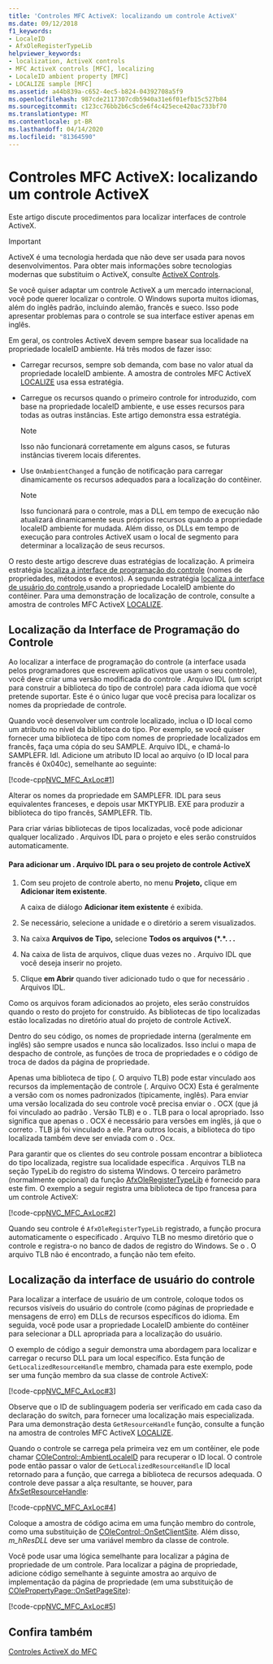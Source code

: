 ```yaml
---
title: 'Controles MFC ActiveX: localizando um controle ActiveX'
ms.date: 09/12/2018
f1_keywords:
- LocaleID
- AfxOleRegisterTypeLib
helpviewer_keywords:
- localization, ActiveX controls
- MFC ActiveX controls [MFC], localizing
- LocaleID ambient property [MFC]
- LOCALIZE sample [MFC]
ms.assetid: a44b839a-c652-4ec5-b824-04392708a5f9
ms.openlocfilehash: 987cde2117307cdb5940a31e6f01efb15c527b84
ms.sourcegitcommit: c123cc76bb2b6c5cde6f4c425ece420ac733bf70
ms.translationtype: MT
ms.contentlocale: pt-BR
ms.lasthandoff: 04/14/2020
ms.locfileid: "81364590"
---
```

# <a name="mfc-activex-controls-localizing-an-activex-control"></a>Controles MFC ActiveX: localizando um controle ActiveX

Este artigo discute procedimentos para localizar interfaces de controle ActiveX.

>[!IMPORTANT]
> ActiveX é uma tecnologia herdada que não deve ser usada para novos desenvolvimentos. Para obter mais informações sobre tecnologias modernas que substituim o ActiveX, consulte [ActiveX Controls](activex-controls.md).

Se você quiser adaptar um controle ActiveX a um mercado internacional, você pode querer localizar o controle. O Windows suporta muitos idiomas, além do inglês padrão, incluindo alemão, francês e sueco. Isso pode apresentar problemas para o controle se sua interface estiver apenas em inglês.

Em geral, os controles ActiveX devem sempre basear sua localidade na propriedade localeID ambiente. Há três modos de fazer isso:

- Carregar recursos, sempre sob demanda, com base no valor atual da propriedade localeID ambiente. A amostra de controles MFC ActiveX [LOCALIZE](../overview/visual-cpp-samples.md) usa essa estratégia.

- Carregue os recursos quando o primeiro controle for introduzido, com base na propriedade localeID ambiente, e use esses recursos para todas as outras instâncias. Este artigo demonstra essa estratégia.

    > [!NOTE]
    >  Isso não funcionará corretamente em alguns casos, se futuras instâncias tiverem locais diferentes.

- Use `OnAmbientChanged` a função de notificação para carregar dinamicamente os recursos adequados para a localização do contêiner.

    > [!NOTE]
    >  Isso funcionará para o controle, mas a DLL em tempo de execução não atualizará dinamicamente seus próprios recursos quando a propriedade localeID ambiente for mudada. Além disso, os DLLs em tempo de execução para controles ActiveX usam o local de segmento para determinar a localização de seus recursos.

O resto deste artigo descreve duas estratégias de localização. A primeira estratégia [localiza a interface de programação do controle](#_core_localizing_your_control.92.s_programmability_interface) (nomes de propriedades, métodos e eventos). A segunda estratégia [localiza a interface de usuário do controle,](#_core_localizing_the_control.92.s_user_interface)usando a propriedade LocaleID ambiente do contêiner. Para uma demonstração de localização de controle, consulte a amostra de controles MFC ActiveX [LOCALIZE](../overview/visual-cpp-samples.md).

## <a name="localizing-the-controls-programmability-interface"></a><a name="_core_localizing_your_control.92.s_programmability_interface"></a>Localização da Interface de Programação do Controle

Ao localizar a interface de programação do controle (a interface usada pelos programadores que escrevem aplicativos que usam o seu controle), você deve criar uma versão modificada do controle . Arquivo IDL (um script para construir a biblioteca do tipo de controle) para cada idioma que você pretende suportar. Este é o único lugar que você precisa para localizar os nomes da propriedade de controle.

Quando você desenvolver um controle localizado, inclua o ID local como um atributo no nível da biblioteca do tipo. Por exemplo, se você quiser fornecer uma biblioteca de tipo com nomes de propriedade localizados em francês, faça uma cópia do seu SAMPLE. Arquivo IDL, e chamá-lo SAMPLEFR. Idl. Adicione um atributo ID local ao arquivo (o ID local para francês é 0x040c), semelhante ao seguinte:

[!code-cpp[NVC_MFC_AxLoc#1](../mfc/codesnippet/cpp/mfc-activex-controls-localizing-an-activex-control_1.idl)]

Alterar os nomes da propriedade em SAMPLEFR. IDL para seus equivalentes franceses, e depois usar MKTYPLIB. EXE para produzir a biblioteca do tipo francês, SAMPLEFR. Tlb.

Para criar várias bibliotecas de tipos localizadas, você pode adicionar qualquer localizado . Arquivos IDL para o projeto e eles serão construídos automaticamente.

#### <a name="to-add-an-idl-file-to-your-activex-control-project"></a>Para adicionar um . Arquivo IDL para o seu projeto de controle ActiveX

1. Com seu projeto de controle aberto, no menu **Projeto,** clique em **Adicionar item existente**.

   A caixa de diálogo **Adicionar item existente** é exibida.

1. Se necessário, selecione a unidade e o diretório a serem visualizados.

1. Na caixa **Arquivos de Tipo,** selecione **Todos os arquivos (\*.\*. . .**

1. Na caixa de lista de arquivos, clique duas vezes no . Arquivo IDL que você deseja inserir no projeto.

1. Clique **em Abrir** quando tiver adicionado tudo o que for necessário . Arquivos IDL.

Como os arquivos foram adicionados ao projeto, eles serão construídos quando o resto do projeto for construído. As bibliotecas de tipo localizadas estão localizadas no diretório atual do projeto de controle ActiveX.

Dentro do seu código, os nomes de propriedade interna (geralmente em inglês) são sempre usados e nunca são localizados. Isso inclui o mapa de despacho de controle, as funções de troca de propriedades e o código de troca de dados da página de propriedade.

Apenas uma biblioteca de tipo (. O arquivo TLB) pode estar vinculado aos recursos da implementação de controle (. Arquivo OCX) Esta é geralmente a versão com os nomes padronizados (tipicamente, inglês). Para enviar uma versão localizada do seu controle você precisa enviar o . OCX (que já foi vinculado ao padrão . Versão TLB) e o . TLB para o local apropriado. Isso significa que apenas o . OCX é necessário para versões em inglês, já que o correto . TLB já foi vinculado a ele. Para outros locais, a biblioteca do tipo localizada também deve ser enviada com o . Ocx.

Para garantir que os clientes do seu controle possam encontrar a biblioteca do tipo localizada, registre sua localidade específica . Arquivos TLB na seção TypeLib do registro do sistema Windows. O terceiro parâmetro (normalmente opcional) da função [AfxOleRegisterTypeLib](../mfc/reference/registering-ole-controls.md#afxoleregistertypelib) é fornecido para este fim. O exemplo a seguir registra uma biblioteca de tipo francesa para um controle ActiveX:

[!code-cpp[NVC_MFC_AxLoc#2](../mfc/codesnippet/cpp/mfc-activex-controls-localizing-an-activex-control_2.cpp)]

Quando seu controle é `AfxOleRegisterTypeLib` registrado, a função procura automaticamente o especificado . Arquivo TLB no mesmo diretório que o controle e registra-o no banco de dados de registro do Windows. Se o . O arquivo TLB não é encontrado, a função não tem efeito.

## <a name="localizing-the-controls-user-interface"></a><a name="_core_localizing_the_control.92.s_user_interface"></a>Localização da interface de usuário do controle

Para localizar a interface de usuário de um controle, coloque todos os recursos visíveis do usuário do controle (como páginas de propriedade e mensagens de erro) em DLLs de recursos específicos do idioma. Em seguida, você pode usar a propriedade LocaleID ambiente do contêiner para selecionar a DLL apropriada para a localização do usuário.

O exemplo de código a seguir demonstra uma abordagem para localizar e carregar o recurso DLL para um local específico. Esta função de `GetLocalizedResourceHandle` membro, chamada para este exemplo, pode ser uma função membro da sua classe de controle ActiveX:

[!code-cpp[NVC_MFC_AxLoc#3](../mfc/codesnippet/cpp/mfc-activex-controls-localizing-an-activex-control_3.cpp)]

Observe que o ID de sublinguagem poderia ser verificado em cada caso da declaração do switch, para fornecer uma localização mais especializada. Para uma demonstração desta `GetResourceHandle` função, consulte a função na amostra de controles MFC ActiveX [LOCALIZE](../overview/visual-cpp-samples.md).

Quando o controle se carrega pela primeira vez em um contêiner, ele pode chamar [COleControl::AmbientLocaleID](../mfc/reference/colecontrol-class.md#ambientlocaleid) para recuperar o ID local. O controle pode então passar o valor de `GetLocalizedResourceHandle` ID local retornado para a função, que carrega a biblioteca de recursos adequada. O controle deve passar a alça resultante, se houver, para [AfxSetResourceHandle](../mfc/reference/application-information-and-management.md#afxsetresourcehandle):

[!code-cpp[NVC_MFC_AxLoc#4](../mfc/codesnippet/cpp/mfc-activex-controls-localizing-an-activex-control_4.cpp)]

Coloque a amostra de código acima em uma função membro do controle, como uma substituição de [COleControl::OnSetClientSite](../mfc/reference/colecontrol-class.md#onsetclientsite). Além disso, *m_hResDLL* deve ser uma variável membro da classe de controle.

Você pode usar uma lógica semelhante para localizar a página de propriedade de um controle. Para localizar a página de propriedade, adicione código semelhante à seguinte amostra ao arquivo de implementação da página de propriedade (em uma substituição de [COlePropertyPage::OnSetPageSite](../mfc/reference/colepropertypage-class.md#onsetpagesite)):

[!code-cpp[NVC_MFC_AxLoc#5](../mfc/codesnippet/cpp/mfc-activex-controls-localizing-an-activex-control_5.cpp)]

## <a name="see-also"></a>Confira também

[Controles ActiveX do MFC](../mfc/mfc-activex-controls.md)
